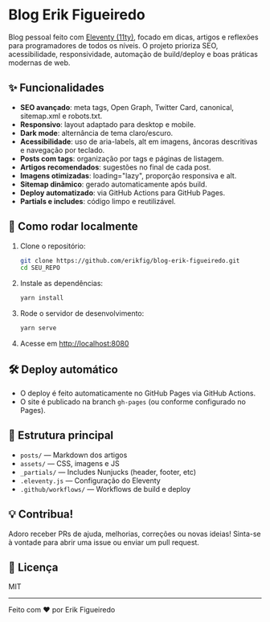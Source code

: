 # Blog Erik Figueiredo

Blog pessoal feito com [Eleventy (11ty)](https://www.11ty.dev/), focado em dicas, artigos e reflexões para programadores de todos os níveis. O projeto prioriza SEO, acessibilidade, responsividade, automação de build/deploy e boas práticas modernas de web.

## ✨ Funcionalidades

- **SEO avançado**: meta tags, Open Graph, Twitter Card, canonical, sitemap.xml e robots.txt.
- **Responsivo**: layout adaptado para desktop e mobile.
- **Dark mode**: alternância de tema claro/escuro.
- **Acessibilidade**: uso de aria-labels, alt em imagens, âncoras descritivas e navegação por teclado.
- **Posts com tags**: organização por tags e páginas de listagem.
- **Artigos recomendados**: sugestões no final de cada post.
- **Imagens otimizadas**: loading="lazy", proporção responsiva e alt.
- **Sitemap dinâmico**: gerado automaticamente após build.
- **Deploy automatizado**: via GitHub Actions para GitHub Pages.
- **Partials e includes**: código limpo e reutilizável.

## 🚀 Como rodar localmente

1. Clone o repositório:
   ```bash
   git clone https://github.com/erikfig/blog-erik-figueiredo.git
   cd SEU_REPO
   ```
2. Instale as dependências:
   ```bash
   yarn install
   ```
3. Rode o servidor de desenvolvimento:
   ```bash
   yarn serve
   ```
4. Acesse em [http://localhost:8080](http://localhost:8080)

## 🛠️ Deploy automático

- O deploy é feito automaticamente no GitHub Pages via GitHub Actions.
- O site é publicado na branch `gh-pages` (ou conforme configurado no Pages).

## 📁 Estrutura principal

- `posts/` — Markdown dos artigos
- `assets/` — CSS, imagens e JS
- `_partials/` — Includes Nunjucks (header, footer, etc)
- `.eleventy.js` — Configuração do Eleventy
- `.github/workflows/` — Workflows de build e deploy

## 💡 Contribua!

Adoro receber PRs de ajuda, melhorias, correções ou novas ideias! Sinta-se à vontade para abrir uma issue ou enviar um pull request.

## 📄 Licença

MIT

---

Feito com ❤️ por Erik Figueiredo
